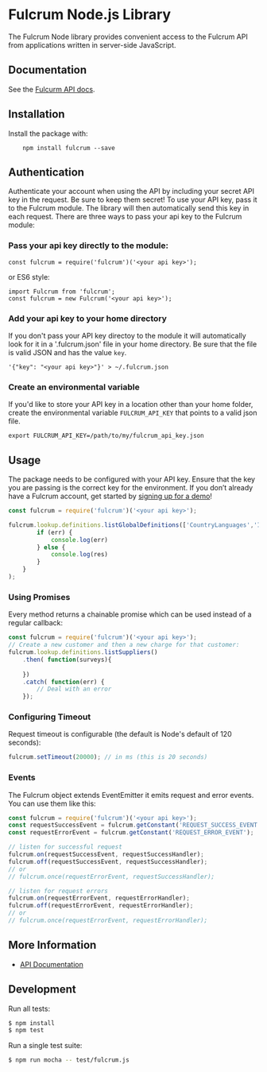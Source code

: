 # Fulcrum Node.js Library

The Fulcrum Node library provides convenient access to the Fulcrum API from applications written in server-side JavaScript.

## Documentation

See the [Fulcurm API docs](http://developer.lucidhq.com).

## Installation

Install the package with:

		npm install fulcrum --save

## Authentication

Authenticate your account when using the API by including your secret API key in the request. Be sure to keep them secret! To use your API key, pass it to the Fulcrum module. The library will then automatically send this key in each request. There are three ways to pass your api key to the Fulcrum module:

### Pass your api key directly to the module:
	
	const fulcrum = require('fulcrum')('<your api key>');
	
or ES6 style:
	
	import Fulcrum from 'fulcrum';
	const fulcrum = new Fulcrum('<your api key>');

### Add your api key to your home directory

If you don't pass your API key directoy to the module it will automatically look for it in a '.fulcrum.json' file in your home directory. Be sure that the file is valid JSON and has the value `key`.

	'{"key": "<your api key>"}' > ~/.fulcrum.json
	

### Create an environmental variable

If you'd like to store your API key in a location other than your home folder, create the environmental variable `FULCRUM_API_KEY` that points to a valid json file.

	export FULCRUM_API_KEY=/path/to/my/fulcrum_api_key.json

## Usage

The package needs to be configured with your API key. Ensure that the key you are passing is the correct key for the environment. If you don’t already have a Fulcrum account, get started by [signing up for a demo](https://luc.id/fulcrum/)!

``` js
const fulcrum = require('fulcrum')('<your api key>');

fulcrum.lookup.definitions.listGlobalDefinitions(['CountryLanguages','Industries','SampleTypes']), (err, res) =>
		if (err) {
			console.log(err)
		} else {
			console.log(res)
		}
	}
);
```

### Using Promises

Every method returns a chainable promise which can be used instead of a regular
callback:

``` js
const fulcrum = require('fulcrum')('<your api key>');
// Create a new customer and then a new charge for that customer:
fulcrum.lookup.definitions.listSuppliers()
	.then( function(surveys){
		
	})
	.catch( function(err) {
		// Deal with an error
	});

```

### Configuring Timeout

Request timeout is configurable (the default is Node's default of 120 seconds):

``` js
fulcrum.setTimeout(20000); // in ms (this is 20 seconds)
```

### Events

The Fulcrum object extends EventEmitter it emits request and error events. You can use them like this:

```js
const fulcrum = require('fulcrum')('<your api key>');
const requestSuccessEvent = fulcrum.getConstant('REQUEST_SUCCESS_EVENT');
const requestErrorEvent = fulcrum.getConstant('REQUEST_ERROR_EVENT');

// listen for successful request
fulcrum.on(requestSuccessEvent, requestSuccessHandler);
fulcrum.off(requestSuccessEvent, requestSuccessHandler);
// or
// fulcrum.once(requestErrorEvent, requestSuccessHandler);

// listen for request errors
fulcrum.on(requestErrorEvent, requestErrorHandler);
fulcrum.off(requestErrorEvent, requestErrorHandler);
// or
// fulcrum.once(requestErrorEvent, requestErrorHandler);

```


## More Information

 * [API Documentation](http://developer.lucidhq.com)

## Development

Run all tests:

```bash
$ npm install
$ npm test
```

Run a single test suite:

```bash
$ npm run mocha -- test/fulcrum.js
```
